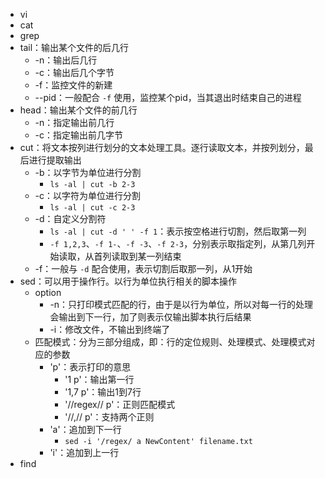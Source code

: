 * vi
* cat
* grep
* tail：输出某个文件的后几行
    - -n：输出后几行
    - -c：输出后几个字节
    - -f：监控文件的新建
    - --pid：一般配合 `-f` 使用，监控某个pid，当其退出时结束自己的进程
* head：输出某个文件的前几行
    - -n：指定输出前几行
    - -c：指定输出前几字节
* cut：将文本按列进行划分的文本处理工具。逐行读取文本，并按列划分，最后进行提取输出
    - -b：以字节为单位进行分割
        * `ls -al | cut -b 2-3`
    - -c：以字符为单位进行分割
        * `ls -al | cut -c 2-3`
    - -d：自定义分割符
        * `ls -al | cut -d ' ' -f 1`：表示按空格进行切割，然后取第一列
        * `-f 1,2,3`、`-f 1-`、`-f -3`、`-f 2-3`，分别表示取指定列，从第几列开始读取，从首列读取到某一列结束
    - -f：一般与 `-d` 配合使用，表示切割后取那一列，从1开始
* sed：可以用于操作行。以行为单位执行相关的脚本操作
    * option
        - -n：只打印模式匹配的行，由于是以行为单位，所以对每一行的处理会输出到下一行，加了则表示仅输出脚本执行后结果
        - -i：修改文件，不输出到终端了
    * 匹配模式：分为三部分组成，即：行的定位规则、处理模式、处理模式对应的参数
        * 'p'：表示打印的意思
            - '1 p'：输出第一行
            - '1,7 p'：输出1到7行
            - '/\/regex\// p'：正则匹配模式
            - '//,// p'：支持两个正则
        * 'a'：追加到下一行
            - `sed -i '/regex/ a NewContent' filename.txt`
        * 'i'：追加到上一行
* find